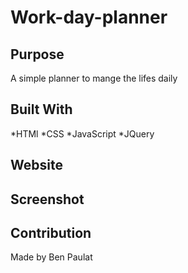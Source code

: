 # Work-day-planner

## Purpose
A simple planner to mange the lifes daily 

## Built With
*HTMl
*CSS
*JavaScript
*JQuery

## Website


## Screenshot


## Contribution
Made by Ben Paulat